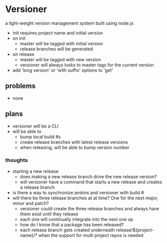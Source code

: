 ﻿# Versioner
a light-weight version management system built using node.js


- init requires project name and initial version
- on init
  - master will be tagged with initial version
  - release branches will be generated
- on release
  - master will be tagged with new version
  - versioner will always looks to master tags for the current version
- add 'long version' or 'with suffix' options to 'get'

## problems
- none

## plans
 - versioner will be a CLI
 - will be able to
   - bump local build #s
   - create release branches with latest release versions
   - when releasing, will be able to bump version number

### thoughts
- starting a new release
  - does making a new release branch drive the new release version?
  - will versioner have a command that starts a new release and creates a release branch
- is there a way to synchronize jenkins and versioner with build #
- will there be three release branches at at time? One for the next major, minor and patch?
  - versioner could create the three release branches and always have them exist until they release
  - each one will continually integrate into the next one up
  - how do I know that a package has been released?
  - each release branch gets created underneath release/$\{project-name\}/* when the support for mutli project repos is needed
